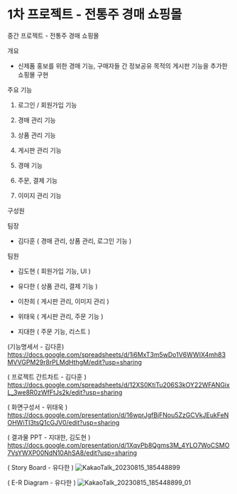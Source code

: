 # 1차 프로젝트 - 전통주 경매 쇼핑몰

중간 프로젝트 - 전통주 경매 쇼핑몰

개요

- 신제품 홍보를 위한 경매 기능, 구매자들 간 정보공유 목적의 게시판 기능을 추가한 쇼핑몰 구현

주요 기능

1. 로그인 / 회원가입 기능

2. 경매 관리 기능

3. 상품 관리 기능

4. 게시판 관리 기능

5. 경매 기능

6. 주문, 결제 기능

7. 이미지 관리 기능

구성원

팀장 

- 김다훈 ( 경매 관리, 상품 관리, 로그인 기능 )

팀원 

- 김도현 ( 회원가입 기능, UI )

- 유다한 ( 상품 관리, 결제 기능 )

- 이찬희 ( 게시판 관리, 이미지 관리 )

- 위태욱 ( 게시판 관리, 주문 기능 )

- 지대한 ( 주문 기능, 리스트 )



(기능명세서 - 김다훈)
https://docs.google.com/spreadsheets/d/1i6MxT3m5wDo1V6WWIX4mh83MVVGPM29r8rPLMdHthgM/edit?usp=sharing 

( 프로젝트 간트차트 - 김다훈 )
https://docs.google.com/spreadsheets/d/12XS0KtiTu206S3kOY22WFANGixL_3we8R0zWfFtJs2k/edit?usp=sharing

( 화면구성서 - 위태욱 )
https://docs.google.com/presentation/d/16wprJgfBjFNou5ZzGCVkJEukFeNOHWiTI3tsQ1cGJV0/edit?usp=sharing

( 결과물 PPT - 지대한, 김도현 )
https://docs.google.com/presentation/d/1XqvPb8Qgms3M_4YLO7WoCSMO7VsYWXP00NdN10AhSA8/edit?usp=sharing

( Story Board - 유다한 )
![KakaoTalk_20230815_185448899](https://github.com/SevenChickenItwill/middlePj/assets/117079872/ff0f0e37-d875-4353-b79e-3254ddc65326)

( E-R Diagram - 유다한 )
![KakaoTalk_20230815_185448899_01](https://github.com/SevenChickenItwill/middlePj/assets/117079872/6828a961-7c21-488a-b243-536f1ba4f343)
